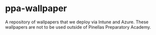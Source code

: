 # ppa-wallpaper
A repository of wallpapers that we deploy via Intune and Azure. These wallpapers are not to be used outside of Pinellas Preparatory Academy.
